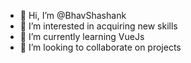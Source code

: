 - 👋 Hi, I’m @BhavShashank
- 👀 I’m interested in acquiring new skills 
- 🌱 I’m currently learning VueJs
- 💞️ I’m looking to collaborate on projects
<!--- 📫 How to reach me ...

BhavShashank/BhavShashank is a ✨ special ✨ repository because its `README.md` (this file) appears on your GitHub profile.
You can click the Preview link to take a look at your changes.
--->
